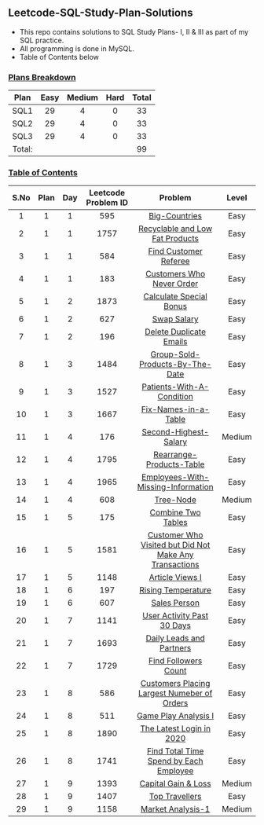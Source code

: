 ## Leetcode-SQL-Study-Plan-Solutions

- This repo contains solutions to SQL Study Plans- I, II & III as part of my SQL practice.
- All programming is done in MySQL.
- Table of Contents below

### <u> Plans Breakdown </u>

|Plan|Easy|Medium|Hard|Total|
|:--:|:--:|:----:|:--:|:---:|
|SQL1|29|4|0|33|
|SQL2|29|4|0|33|
|SQL3|29|4|0|33|
|Total:  ||||99|

### <u> Table of Contents </u>

|S.No|Plan|Day|Leetcode Problem ID|Problem| Level |
|:--:|:--:|:-:|:-----------------:|:-----:|:-----:|
| 1  |1|1| 595  |          [Big-Countries](SQL-1/1-595-Big-Countries-Easy.sql)   | Easy  |
| 2  |1|1| 1757 |          [Recyclable and Low Fat Products](SQL-1/1-1757-Recyclable-and-Low-Fat-Products-Easy.sql)   | Easy  |
| 3  |1|1| 584  |          [Find Customer Referee](SQL-1/1-584-Find-Customer-Referee-Easy.sql)   | Easy  |
| 4  |1|1| 183  |          [Customers Who Never Order](SQL-1/1-183-Customers-Who-Never-Order-Easy.sql)   | Easy  |
| 5  |1|2| 1873 |          [Calculate Special Bonus](SQL-1/2-1873-Calculate-Special-Bonus-Easy.sql)   | Easy  |
| 6  |1|2| 627  |          [Swap Salary](SQL-1/2-627-Swap-Salary-Easy.sql)   | Easy  |
| 7  |1|2| 196  |          [Delete Duplicate Emails](SQL-1/2-196-Delete-Duplicate-Emails-Easy.sql)   | Easy  |
| 8  |1|3| 1484 |          [Group-Sold-Products-By-The-Date](SQL-1/3-1484-Group-Sold-Products-By-The-Date-Easy.sql)   | Easy  |
| 9  |1|3| 1527 |          [Patients-With-A-Condition](SQL-1/3-1527-Patients-With-A-Condition-Easy.sql)   | Easy  |
| 10 |1|3| 1667 |          [Fix-Names-in-a-Table](SQL-1/3-1667-Fix-Names-in-a-Table-Easy.sql)   | Easy  |
| 11 |1|4| 176  |          [Second-Highest-Salary](SQL-1/4-176-Second-Highest-Salary-Medium.sql)   | Medium  |
| 12 |1|4| 1795 |          [Rearrange-Products-Table](SQL-1/4-1795-Rearrange-Products-Table-Easy.sql)   | Easy  |
| 13 |1|4| 1965 |          [Employees-With-Missing-Information](SQL-1/4-1965-Employees-With-Missing-Information-Easy.sql)   | Easy  |
| 14 |1|4| 608  |          [Tree-Node](SQL-1/4-608-Tree-Node-Medium.sql)   | Medium  |
| 15 |1|5| 175  |          [Combine Two Tables](SQL-1/5-175-Combine-Two-Tables-Easy.sql)   | Easy  |
| 16 |1|5| 1581 |   [Customer Who Visited but Did Not Make Any Transactions](SQL-1/5-1581-Customers-Who-Visited-But-Did-Not-Make-Any-Transactions-Easy.sql)   | Easy  |
| 17 |1|5| 1148 |          [Article Views I](SQL-1/5-1148-Article-Views-I-Easy.sql)   | Easy  |
| 18 |1|6| 197  |          [Rising Temperature](SQL-1/6-197-Rising-Temperature-Easy.sql)   | Easy  |
| 19 |1|6| 607  |          [Sales Person](SQL-1/6-607-Sales-Person-Easy.sql)   | Easy  |
| 20 |1|7| 1141 |          [User Activity Past 30 Days](SQL-1/7-1141-User-Activity-For-The-Past-30-Days-Easy.sql)   | Easy  |
| 21 |1|7| 1693 |          [Daily Leads and Partners](SQL-1/7-1693-Daily-Leads-and-Partners-Easy.sql)   | Easy  |
| 22 |1|7| 1729 |          [Find Followers Count](SQL-1/7-1729-Find-Followers-Count-Easy.sql)   | Easy  |
| 23 |1|8| 586  |          [Customers Placing Largest Numeber of Orders](SQL-1/8-586-Customer-Placing-The-Largest-Number-of-Orders-Easy.sql)   | Easy  |
| 24 |1|8| 511  |          [Game Play Analysis I](SQL-1/8-511-Game-Play-Analysis-I-Easy.sql)   | Easy  |
| 25 |1|8| 1890 |          [The Latest Login in 2020](SQL-1/8-1890-The-Largest-Login-in-2020-Easy.sql)   | Easy  |
| 26 |1|8| 1741 |          [Find Total Time Spend by Each Employee](SQL-1/8-1741-Find-Total-Time-Spent-By-Each-Employee-Easy.sql)   | Easy  |
| 27 |1|9| 1393 |          [Capital Gain & Loss](SQL-1/9-1393-Capital-Gain-Loss-Medium.sql)   | Medium  |
| 28 |1|9| 1407 |          [Top Travellers](SQL-1/9-1407-Top-Travellers-Easy.sql)   | Easy  |
| 29 |1|9| 1158 |          [Market Analysis-1](SQL-1/9-1158-Market-Analysis-1-Medium.sql)   | Medium |


















